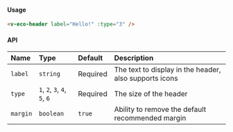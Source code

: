 #### Usage

```html
<v-eco-header label="Hello!" :type="3" />
```

#### API

| Name     | Type                         | Default  | Description                                            |
| :------- | :--------------------------- | :------- | :----------------------------------------------------- |
| `label`  | `string`                     | Required | The text to display in the header, also supports icons |
| `type`   | `1`, `2`, `3`, `4`, `5`, `6` | Required | The size of the header                                 |
| `margin` | `boolean`                    | `true`   | Ability to remove the default recommended margin       |
